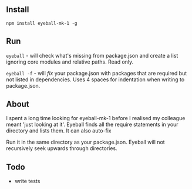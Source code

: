 ## Install
`npm install eyeball-mk-1 -g`

## Run
`eyeball` - will check what's missing from package.json and create a list ignoring core modules and relative paths. Read only.

`eyeball -f` - will *fix* your package.json with packages that are required but not listed in dependencies. Uses 4 spaces for indentation when writing to package.json.

## About
I spent a long time looking for eyeball-mk-1 before I realised my colleague meant 'just looking at it'. Eyeball finds all the require statements in your directory and lists them. It can also auto-fix

Run it in the same directory as your package.json. Eyeball will not recursively seek upwards through directories.

## Todo
- write tests

